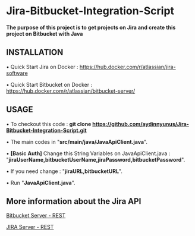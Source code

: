 # Jira-Bitbucket-Integration-Script

**The purpose of this project is to get projects on Jira and create this project on Bitbucket with Java**

## INSTALLATION

• Quick Start Jira on Docker : https://hub.docker.com/r/atlassian/jira-software

• Quick Start Bitbucket on Docker : https://hub.docker.com/r/atlassian/bitbucket-server/

## USAGE

• To checkout this code : **git clone https://github.com/aydinnyunus/Jira-Bitbucket-Integration-Script.git**

• The main codes in "**src/main/java/JavaApiClient.java**".

• **[Basic Auth]** Change this String Variables on JavaApiClient.java : 
"**jiraUserName,bitbucketUserName,jiraPassword,bitbucketPassword**".

• If you need change : "**jiraURL,bitbucketURL**".

• Run "**JavaApiClient.java**".

## More information about the Jira API

[Bitbucket Server - REST](https://docs.atlassian.com/bitbucket-server/rest/7.0.0/bitbucket-rest.html)

[JIRA Server - REST ](https://docs.atlassian.com/software/jira/docs/api/REST/7.6.1/)











